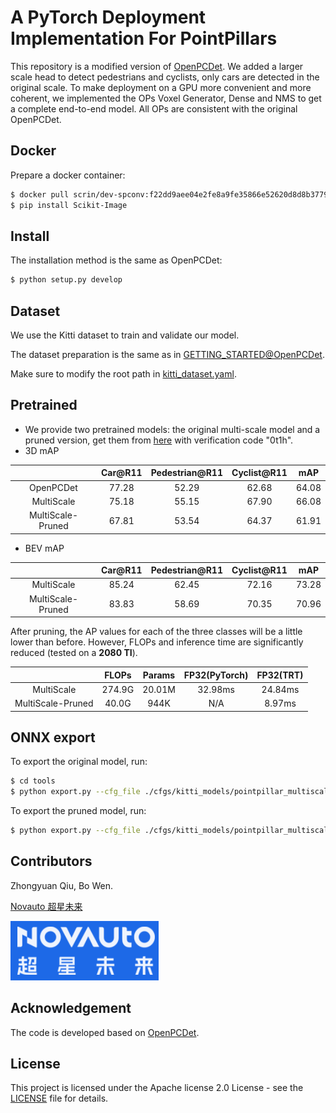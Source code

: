 # A PyTorch Deployment Implementation For PointPillars

This repository is a modified version of [OpenPCDet](https://github.com/open-mmlab/OpenPCDet). We added a larger scale head to detect pedestrians and cyclists, only cars are detected in the original scale. To make deployment on a GPU more convenient and more coherent, we implemented the OPs Voxel Generator, Dense and NMS to get a complete end-to-end model. All OPs are consistent with the original OpenPCDet.

## Docker

Prepare a docker container:

```bash
$ docker pull scrin/dev-spconv:f22dd9aee04e2fe8a9fe35866e52620d8d8b3779
$ pip install Scikit-Image
```

## Install

The installation method is the same as OpenPCDet:

```bash
$ python setup.py develop
```

## Dataset

We use the Kitti dataset to train and validate our model.

The dataset preparation is the same as in [GETTING_STARTED@OpenPCDet](https://github.com/open-mmlab/OpenPCDet/blob/master/docs/GETTING_STARTED.md).

Make sure to modify the root path in [kitti_dataset.yaml](tools/cfgs/dataset_configs/kitti_dataset.yaml).

## Pretrained

* We provide two pretrained models: the original multi-scale model and a pruned version, get them from [here](https://pan.baidu.com/s/1sWRhbeEZRYADN0YnE10Csw) with verification code "0t1h".
* 3D mAP
    
|  | Car@R11 | Pedestrian@R11 | Cyclist@R11 | mAP|
| :------: | :------: | :------: |:----:|:----:|
| OpenPCDet | 77.28 | 52.29 | 62.68 | 64.08 |
| MultiScale | 75.18 | 55.15 | 67.90 | 66.08 |
| MultiScale-Pruned | 67.81 | 53.54 | 64.37 | 61.91 |

 * BEV mAP
    
|  | Car@R11 | Pedestrian@R11 | Cyclist@R11 | mAP|
| :------: | :------: | :------: |:----:|:----:|
| MultiScale | 85.24 | 62.45 | 72.16 | 73.28 |
| MultiScale-Pruned | 83.83 | 58.69 | 70.35 | 70.96 |

After pruning, the AP values for each of the three classes will be a little lower than before. 
However, FLOPs and inference time are significantly reduced (tested on a **2080 TI**).

|  | FLOPs | Params | FP32(PyTorch) | FP32(TRT)
| :------: | :------: | :------: |:----:|:----:|
| MultiScale | 274.9G | 20.01M | 32.98ms | 24.84ms
| MultiScale-Pruned | 40.0G | 944K | N/A | 8.97ms

## ONNX export

To export the original model, run:

```bash
$ cd tools
$ python export.py --cfg_file ./cfgs/kitti_models/pointpillar_multiscale.yaml --pretrained_model ../baseline/checkpoint_epoch_50.pth --eval_onnx_model
```

To export the pruned model, run:

```bash
$ python export.py --cfg_file ./cfgs/kitti_models/pointpillar_multiscale.yaml --pruned_model ../baseline/checkpoint_epoch_75_model.pth --eval_onnx_model
```

## Contributors

Zhongyuan Qiu, Bo Wen. 

[Novauto 超星未来](https://www.novauto.com.cn/)

![Novauto.png](docs/novauto.png)

## Acknowledgement

The code is developed based on [OpenPCDet](https://github.com/open-mmlab/OpenPCDet).

## License

This project is licensed under the Apache license 2.0 License - see the [LICENSE](LICENSE) file for details.